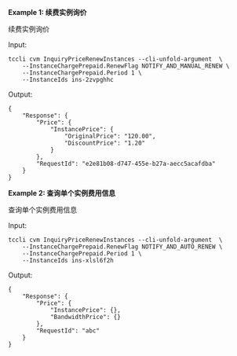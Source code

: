 **Example 1: 续费实例询价**

续费实例询价

Input: 

```
tccli cvm InquiryPriceRenewInstances --cli-unfold-argument  \
    --InstanceChargePrepaid.RenewFlag NOTIFY_AND_MANUAL_RENEW \
    --InstanceChargePrepaid.Period 1 \
    --InstanceIds ins-2zvpghhc
```

Output: 
```
{
    "Response": {
        "Price": {
            "InstancePrice": {
                "OriginalPrice": "120.00",
                "DiscountPrice": "1.20"
            }
        },
        "RequestId": "e2e81b08-d747-455e-b27a-aecc5acafdba"
    }
}
```

**Example 2: 查询单个实例费用信息**

查询单个实例费用信息

Input: 

```
tccli cvm InquiryPriceRenewInstances --cli-unfold-argument  \
    --InstanceChargePrepaid.RenewFlag NOTIFY_AND_AUTO_RENEW \
    --InstanceChargePrepaid.Period 1 \
    --InstanceIds ins-xlsl6f2h
```

Output: 
```
{
    "Response": {
        "Price": {
            "InstancePrice": {},
            "BandwidthPrice": {}
        },
        "RequestId": "abc"
    }
}
```

